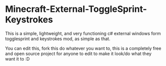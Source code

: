 # Minecraft-External-ToggleSprint-Keystrokes
This is a simple, lightweight, and very functioning c# external windows form togglesprint and keystrokes mod, as simple as that.

You can edit this, fork this do whatever you want to, this is a completely free and open source project for anyone to edit to make it look/do what they want it to :D
